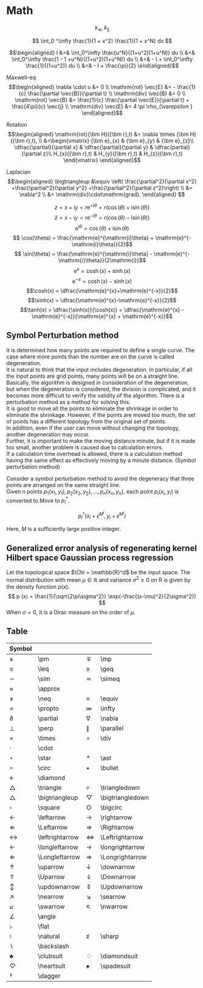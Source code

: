 # Math

$$ k_{\preceq}, k_{\parallel} $$

$$ \int_0 ^\infty \frac{1}{1 + x^2} \frac{1}{1 + x^N} dx $$

$$\begin{aligned}
  I
  &=& \int_0^\infty \frac{u^N}{(1+u^2)(1+u^N)} du \\
  &=& \int_0^\infty \frac{1 - 1 +u^N}{(1+u^2)(1+u^N)} du \\
  &=& - I + \int_0^\infty \frac{1}{(1+u^2)} du \\
  &=& - I + \frac{\pi}{2}
\end{aligned}$$

Maxwell-eq
$$\begin{aligned}
  \nabla \cdot u &= 0 \\
  \mathrm{rot} \vec{E} &= - \frac{1}{c} \frac{\partial \vec{B}}{\partial t} \\
  \mathrm{div} \vec{B} &= 0 \\
  \mathrm{rot} \vec{B} &= \frac{1}{c} \frac{\partial \vec{E}}{\partial t} + \frac{4\pi}{c} \vec{j} \\
  \mathrm{div} \vec{E} &= 4 \pi \rho_{\varepsilon }
\end{aligned}$$

Rotation
$$\begin{aligned}
  \mathrm{rot}{\bm H}({\bm r},t)
  &= \nabla \times {\bm H}({\bm r},t), \\
  &=\begin{vmatrix}
    {\bm e}_{x} & {\bm e}_{y} & {\bm e}_{z}\\
    \dfrac{\partial}{\partial x} & \dfrac{\partial}{\partial y} & \dfrac{partial}{\partial z}\\
    H_{x}({\bm r},t) & H_{y}({\bm r},t) & H_{z}({\bm r},t)
  \end{vmatrix}
\end{aligned}$$

Laplacian
$$\begin{aligned}
  \bigtriangleup
  &\equiv \left( \frac{\partial^2}{\partial x^2} +\frac{\partial^2}{\partial y^2} +\frac{\partial^2}{\partial z^2}\right) \\
  &= \nabla^2 \\
  &= \mathrm{div}\cdot\mathrm{grad}.
\end{aligned} $$

$$ z = x+\mathrm{i}y = r\mathrm{e}^{+\mathrm{i}\theta} = r\left(\cos(\theta) + \mathrm{i}\sin(\theta)\right)$$
$$ \bar z = x - \mathrm{i}y = r\mathrm{e}^{-\mathrm{i}\theta} = r\left(\cos(\theta) - \mathrm{i}\sin(\theta)\right)$$
$$ \mathrm{e}^{\mathrm{i}\theta} = \cos(\theta) + \mathrm{i}\sin(\theta)$$
$$ \cos(\theta) = \frac{\mathrm{e}^{\mathrm{i}\theta} + \mathrm{e}^{-\mathrm{i}\theta}}{2}$$
$$ \sin(\theta) = \frac{\mathrm{e}^{\mathrm{i}\theta} - \mathrm{e}^{-\mathrm{i}\theta}}{2\mathrm{i}}$$
$$\mathrm{e}^{x} = \cosh(x)+\sinh(x)$$
$$\mathrm{e}^{-x} = \cosh(x)-\sinh(x)$$
$$\cosh(x) = \dfrac{\mathrm{e}^{x}+\mathrm{e}^{-x}}{2}$$
$$\sinh(x) = \dfrac{\mathrm{e}^{x}-\mathrm{e}^{-x}}{2}$$
$$\tanh(x) = \dfrac{\sinh(x)}{\cosh(x)} = \dfrac{\mathrm{e}^{x} - \mathrm{e}^{-x}}{\mathrm{e}^{x} + \mathrm{e}^{-x}}$$

## Symbol Perturbation method

It is determined how many points are required to define a single curve. The case where more points than the number are on the curve is called degeneration.  
It is natural to think that the input includes degeneration. In particular, if all the input points are grid points, many points will be on a straight line.  
Basically, the algorithm is designed in consideration of the degeneration, but when the degeneration is considered, the division is complicated, and it becomes more difficult to verify the validity of the algorithm. There is a perturbation method as a method for solving this.  
It is good to move all the points to eliminate the shrinkage in order to eliminate the shrinkage. However, if the points are moved too much, the set of points has a different topology from the original set of points.  
In addition, even if the user can move without changing the topology, another degeneration may occur.  
Further, it is important to make the moving distance minute, but if it is made too small, another problem is caused due to calculation errors.  
If a calculation time overhead is allowed, there is a calculation method having the same effect as effectively moving by a minute distance. (Symbol perturbation method)  
  
Consider a symbol perturbation method to avoid the degeneracy that three points are arranged on the same straight line.  
Given n points $p_1(x_1,y_1),p_2(x_2,y_2),...,p_n(x_n,y_n)$, each point $p_i(x_i,y_i)$ is converted to Move to $p_i^*$.  
  
$$ p_i^* (x_i + \epsilon^{M^i}, y_i + \epsilon^{M^i}) $$
  
Here, $M$ is a sufficiently large positive integer.  

## Generalized error analysis of regenerating kernel Hilbert space Gaussian process regression

Let the topological space $\Chi = \mathbb{R}^d$ be the input space. The normal distribution with mean $\mu\in\mathbb{R}$ and variance $\sigma^2\ge0$ on R is given by the density function $p(x)$.
$$ p (x) = \frac{1}{\sqrt{2\pi\sigma^2}} \exp(-\frac{(x-\mu)^2}{2\sigma^2}) $$
When $\sigma = 0$, it is a Dirac measure on the order of $\mu$.

## Table

| Symbol            |                 |                    |                  |
| ----------------- | --------------- | ------------------ | ---------------- |
| $\pm$             | \pm             | $\mp$              | \mp              |
| $\leq$            | \leq            | $\geq$             | \geq             |
| $\sim$            | \sim            | $\simeq$           | \simeq           |
| $\approx$         | \approx         |
| $\neq$            | \neq            | $\equiv$           | \equiv           |
| $\propto$         | \propto         | $\infty$           | \infty           |
| $\partial$        | \partial        | $\nabla$           | \nabla           |
| $\perp$           | \perp           | $\parallel$        | \parallel        |
| $\times$          | \times          | $\div$             | \div             |
| $\cdot$           | \cdot           |
| $\star$           | \star           | $\ast$             | \ast             |
| $\circ$           | \circ           | $\bullet$          | \bullet          |
| $\diamond$        | \diamond        |
| $\triangle$       | \triangle       | $\triangledown$    | \triangledown    |
| $\bigtriangleup$  | \bigtriangleup  | $\bigtriangledown$ | \bigtriangledown |
| $\square$         | \square         | $\bigcirc$            | \bigcirc            |
| $\leftarrow$      | \leftarrow      | $\rightarrow$      | \rightarrow      |
| $\Leftarrow$      | \Leftarrow      | $\Rightarrow$      | \Rightarrow      |
| $\leftrightarrow$ | \leftrightarrow | $\Leftrightarrow$  | \Leftrightarrow  |
| $\longleftarrow$  | \longleftarrow  | $\longrightarrow$  | \longrightarrow  |
| $\Longleftarrow$  | \Longleftarrow  | $\Longrightarrow$  | \Longrightarrow  |
| $\uparrow$        | \uparrow        | $\downarrow$       | \downarrow       |
| $\Uparrow$        | \Uparrow        | $\Downarrow$       | \Downarrow       |
| $\updownarrow$    | \updownarrow    | $\Updownarrow$     | \Updownarrow     |
| $\nearrow$        | \nearrow        | $\searrow$         | \searrow         |
| $\swarrow$        | \swarrow        | $\nwarrow$         | \nwarrow         |
| $\angle$          | \angle          |
| $\flat$           | \flat           |
| $\natural$        | \natural        | $\sharp$           | \sharp           |
| $\backslash$      | \backslash      |
| $\clubsuit$       | \clubsuit       | $\diamondsuit$     | \diamondsuit     |
| $\heartsuit$      | \heartsuit      | $\spadesuit$       | \spadesuit       |
| $\dagger$         | \dagger         |
